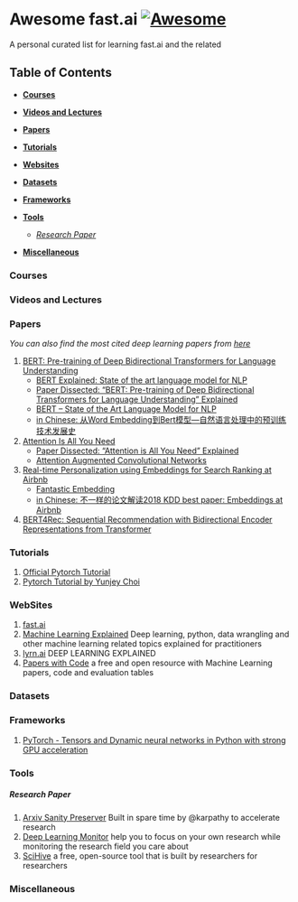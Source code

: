 # Awesome fast.ai [![Awesome](https://cdn.rawgit.com/sindresorhus/awesome/d7305f38d29fed78fa85652e3a63e154dd8e8829/media/badge.svg)](https://github.com/sindresorhus/awesome)

A personal curated list for learning fast.ai and the related 

## Table of Contents

* **[Courses](#courses)**  

* **[Videos and Lectures](#videos-and-lectures)**  

* **[Papers](#papers)**  

* **[Tutorials](#tutorials)**  

* **[Websites](#websites)**  

* **[Datasets](#datasets)**

* **[Frameworks](#frameworks)**  

* **[Tools](#tools)**  
  * *[Research Paper](#research-paper)*

* **[Miscellaneous](#miscellaneous)**  

 
### Courses


### Videos and Lectures


### Papers
*You can also find the most cited deep learning papers from [here](https://github.com/terryum/awesome-deep-learning-papers)*

1.  [BERT: Pre-training of Deep Bidirectional Transformers forLanguage Understanding](https://arxiv.org/pdf/1810.04805.pdf)
	* [BERT Explained: State of the art language model for NLP](https://towardsdatascience.com/bert-explained-state-of-the-art-language-model-for-nlp-f8b21a9b6270)
	* [Paper Dissected: “BERT: Pre-training of Deep Bidirectional Transformers for Language Understanding” Explained](http://mlexplained.com/2019/01/07/paper-dissected-bert-pre-training-of-deep-bidirectional-transformers-for-language-understanding-explained/)
	* [BERT – State of the Art Language Model for NLP](https://www.lyrn.ai/2018/11/07/explained-bert-state-of-the-art-language-model-for-nlp/)
	* [in Chinese: 从Word Embedding到Bert模型—自然语言处理中的预训练技术发展史](https://zhuanlan.zhihu.com/p/49271699)
2.  [Attention Is All You Need](https://arxiv.org/pdf/1706.03762.pdf)
	* [Paper Dissected: “Attention is All You Need” Explained](http://mlexplained.com/2017/12/29/attention-is-all-you-need-explained/)
	* [Attention Augmented Convolutional Networks](https://www.lyrn.ai/2019/05/03/attention-augmented-convolutional-networks/)
3. [Real-time Personalization using Embeddings for Search Ranking at Airbnb](https://www.kdd.org/kdd2018/accepted-papers/view/real-time-personalization-using-embeddings-for-search-ranking-at-airbnb)
	* [Fantastic Embedding](https://medium.com/@fishlovebanana/fantastic-embedding-bbd37c32ca1f)	
	* [in Chinese: 不一样的论文解读2018 KDD best paper: Embeddings at Airbnb](https://zhuanlan.zhihu.com/p/49537461)
4. [BERT4Rec: Sequential Recommendation with Bidirectional
Encoder Representations from Transformer](https://arxiv.org/pdf/1904.06690.pdf)

### Tutorials

1. [Official Pytorch Tutorial](https://pytorch.org/tutorials/)
2. [Pytorch Tutorial by Yunjey Choi](https://github.com/yunjey/pytorch-tutorial)


### WebSites

1. [fast.ai](https://www.fast.ai/)
2. [Machine Learning Explained](https://mlexplained.com/) Deep learning, python, data wrangling and other machine learning related topics explained for practitioners
3. [lyrn.ai](https://www.lyrn.ai/) DEEP LEARNING EXPLAINED
4. [Papers with Code](https://paperswithcode.com/) a free and open resource with Machine Learning papers, code and evaluation tables


### Datasets


### Frameworks

1.  [PyTorch - Tensors and Dynamic neural networks in Python with strong GPU acceleration](https://github.com/pytorch/pytorch)

### Tools

##### Research Paper
1. [Arxiv Sanity Preserver](http://www.arxiv-sanity.com/) Built in spare time by @karpathy to accelerate research
2. [Deep Learning Monitor](https://deeplearn.org/) help you to focus on your own research while monitoring the research field you care about
3. [SciHive](www.scihive.org) a free, open-source tool that is built by researchers for researchers

### Miscellaneous

